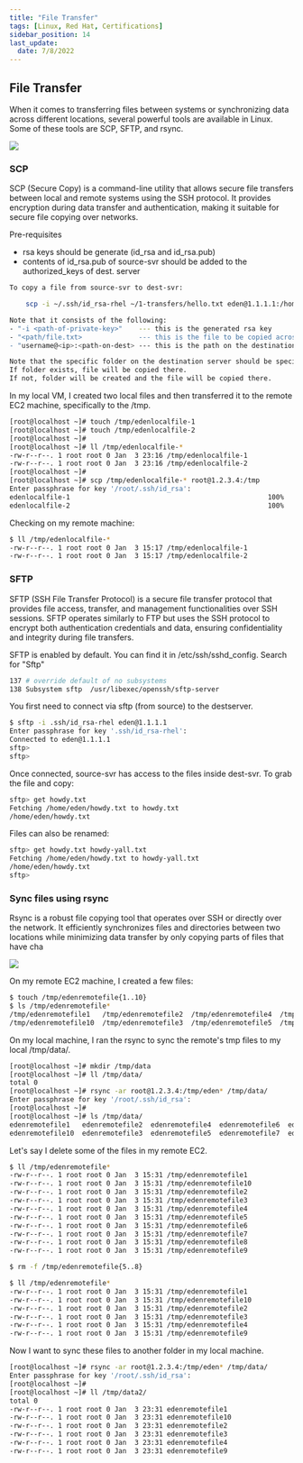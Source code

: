 ```yaml
---
title: "File Transfer"
tags: [Linux, Red Hat, Certifications]
sidebar_position: 14
last_update:
  date: 7/8/2022
---
```





## File Transfer

When it comes to transferring files between systems or synchronizing data across different locations, several powerful tools are available in Linux. Some of these tools are SCP, SFTP, and rsync.

![](/img/docs/sv-scp.png)

### SCP

SCP (Secure Copy) is a command-line utility that allows secure file transfers between local and remote systems using the SSH protocol. It provides encryption during data transfer and authentication, making it suitable for secure file copying over networks.

Pre-requisites
- rsa keys should be generate (id_rsa and id_rsa.pub)
- contents of id_rsa.pub of source-svr should be added to the authorized_keys of dest. server

```bash
To copy a file from source-svr to dest-svr:

    scp -i ~/.ssh/id_rsa-rhel ~/1-transfers/hello.txt eden@1.1.1.1:/home/eden

Note that it consists of the following:
- "-i <path-of-private-key>"    --- this is the generated rsa key 
- "<path/file.txt>              --- this is the file to be copied across
- "username@<ip>:<path-on-dest> --- this is the path on the destination svr

Note that the specific folder on the destination server should be specified.
If folder exists, file will be copied there.
If not, folder will be created and the file will be copied there.
```

In my local VM, I created two local files and then transferred it to the remote EC2 machine, specifically to the /tmp.

```bash
[root@localhost ~]# touch /tmp/edenlocalfile-1
[root@localhost ~]# touch /tmp/edenlocalfile-2
[root@localhost ~]# 
[root@localhost ~]# ll /tmp/edenlocalfile-*
-rw-r--r--. 1 root root 0 Jan  3 23:16 /tmp/edenlocalfile-1
-rw-r--r--. 1 root root 0 Jan  3 23:16 /tmp/edenlocalfile-2
[root@localhost ~]# 
[root@localhost ~]# scp /tmp/edenlocalfile-* root@1.2.3.4:/tmp
Enter passphrase for key '/root/.ssh/id_rsa': 
edenlocalfile-1                                                 100%    0     0.0KB/s   00:00    
edenlocalfile-2                                                 100%    0     0.0KB/s   00:00   
```

Checking on my remote machine:

```bash
$ ll /tmp/edenlocalfile-*
-rw-r--r--. 1 root root 0 Jan  3 15:17 /tmp/edenlocalfile-1
-rw-r--r--. 1 root root 0 Jan  3 15:17 /tmp/edenlocalfile-2
```


### SFTP

SFTP (SSH File Transfer Protocol) is a secure file transfer protocol that provides file access, transfer, and management functionalities over SSH sessions. SFTP operates similarly to FTP but uses the SSH protocol to encrypt both authentication credentials and data, ensuring confidentiality and integrity during file transfers. 

SFTP is enabled by default. You can find it in /etc/ssh/sshd_config.
Search for "Sftp"

```bash
137 # override default of no subsystems
138 Subsystem sftp  /usr/libexec/openssh/sftp-server
```

You first need to connect via sftp (from source) to the destserver.

```bash
$ sftp -i .ssh/id_rsa-rhel eden@1.1.1.1
Enter passphrase for key '.ssh/id_rsa-rhel':
Connected to eden@1.1.1.1
sftp>
sftp>
```

Once connected, source-svr has access to the files inside dest-svr. To grab the file and copy:
```bash
sftp> get howdy.txt
Fetching /home/eden/howdy.txt to howdy.txt
/home/eden/howdy.txt 
```
Files can also be renamed: 
```bash 
sftp> get howdy.txt howdy-yall.txt
Fetching /home/eden/howdy.txt to howdy-yall.txt
/home/eden/howdy.txt                                                     
sftp>
```

### Sync files using rsync

Rsync is a robust file copying tool that operates over SSH or directly over the network. It efficiently synchronizes files and directories between two locations while minimizing data transfer by only copying parts of files that have cha

![](/img/docs/sv-rsync.png)

On my remote EC2 machine, I created a few files:

```bash
$ touch /tmp/edenremotefile{1..10}
$ ls /tmp/edenremotefile*
/tmp/edenremotefile1   /tmp/edenremotefile2  /tmp/edenremotefile4  /tmp/edenremotefile6  /tmp/edenremotefile8
/tmp/edenremotefile10  /tmp/edenremotefile3  /tmp/edenremotefile5  /tmp/edenremotefile7  /tmp/edenremotefile9
```

On my local machine, I ran the rsync to sync the remote's tmp files to my local /tmp/data/.

```bash
[root@localhost ~]# mkdir /tmp/data
[root@localhost ~]# ll /tmp/data/
total 0
[root@localhost ~]# rsync -ar root@1.2.3.4:/tmp/eden* /tmp/data/
Enter passphrase for key '/root/.ssh/id_rsa': 
[root@localhost ~]# 
[root@localhost ~]# ls /tmp/data/
edenremotefile1   edenremotefile2  edenremotefile4  edenremotefile6  edenremotefile8
edenremotefile10  edenremotefile3  edenremotefile5  edenremotefile7  edenremotefile9
```

Let's say I delete some of the files in my remote EC2.

```bash
$ ll /tmp/edenremotefile*
-rw-r--r--. 1 root root 0 Jan  3 15:31 /tmp/edenremotefile1
-rw-r--r--. 1 root root 0 Jan  3 15:31 /tmp/edenremotefile10
-rw-r--r--. 1 root root 0 Jan  3 15:31 /tmp/edenremotefile2
-rw-r--r--. 1 root root 0 Jan  3 15:31 /tmp/edenremotefile3
-rw-r--r--. 1 root root 0 Jan  3 15:31 /tmp/edenremotefile4
-rw-r--r--. 1 root root 0 Jan  3 15:31 /tmp/edenremotefile5
-rw-r--r--. 1 root root 0 Jan  3 15:31 /tmp/edenremotefile6
-rw-r--r--. 1 root root 0 Jan  3 15:31 /tmp/edenremotefile7
-rw-r--r--. 1 root root 0 Jan  3 15:31 /tmp/edenremotefile8
-rw-r--r--. 1 root root 0 Jan  3 15:31 /tmp/edenremotefile9

$ rm -f /tmp/edenremotefile{5..8}

$ ll /tmp/edenremotefile*
-rw-r--r--. 1 root root 0 Jan  3 15:31 /tmp/edenremotefile1
-rw-r--r--. 1 root root 0 Jan  3 15:31 /tmp/edenremotefile10
-rw-r--r--. 1 root root 0 Jan  3 15:31 /tmp/edenremotefile2
-rw-r--r--. 1 root root 0 Jan  3 15:31 /tmp/edenremotefile3
-rw-r--r--. 1 root root 0 Jan  3 15:31 /tmp/edenremotefile4
-rw-r--r--. 1 root root 0 Jan  3 15:31 /tmp/edenremotefile9
```

Now I want to sync these files to another folder in my local machine.

```bash
[root@localhost ~]# rsync -ar root@1.2.3.4:/tmp/eden* /tmp/data/
Enter passphrase for key '/root/.ssh/id_rsa': 
[root@localhost ~]# 
[root@localhost ~]# ll /tmp/data2/
total 0
-rw-r--r--. 1 root root 0 Jan  3 23:31 edenremotefile1
-rw-r--r--. 1 root root 0 Jan  3 23:31 edenremotefile10
-rw-r--r--. 1 root root 0 Jan  3 23:31 edenremotefile2
-rw-r--r--. 1 root root 0 Jan  3 23:31 edenremotefile3
-rw-r--r--. 1 root root 0 Jan  3 23:31 edenremotefile4
-rw-r--r--. 1 root root 0 Jan  3 23:31 edenremotefile9
```

